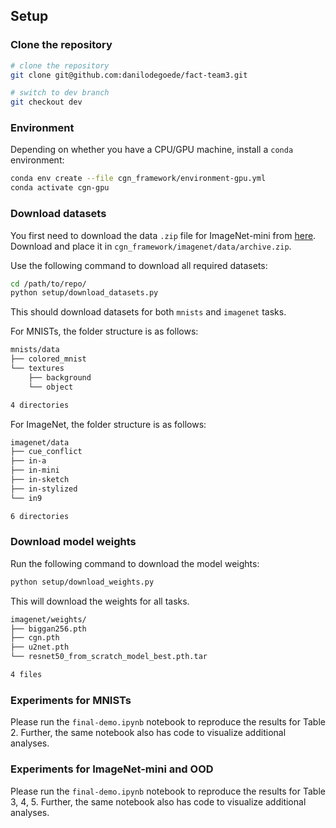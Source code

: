 ## Setup

### Clone the repository

```sh
# clone the repository
git clone git@github.com:danilodegoede/fact-team3.git

# switch to dev branch
git checkout dev
```

### Environment

Depending on whether you have a CPU/GPU machine, install a `conda` environment:
```bash
conda env create --file cgn_framework/environment-gpu.yml 
conda activate cgn-gpu
```

### Download datasets

You first need to download the data `.zip` file for ImageNet-mini from [here](https://www.kaggle.com/ifigotin/imagenetmini-1000). Download and place it in `cgn_framework/imagenet/data/archive.zip`.

Use the following command to download all required datasets:

```bash
cd /path/to/repo/
python setup/download_datasets.py
```
This should download datasets for both `mnists` and `imagenet` tasks.

For MNISTs, the folder structure is as follows:
```sh
mnists/data
├── colored_mnist
└── textures
    ├── background
    └── object

4 directories
```

For ImageNet, the folder structure is as follows:
```sh
imagenet/data
├── cue_conflict
├── in-a
├── in-mini
├── in-sketch
├── in-stylized
└── in9

6 directories
```

### Download model weights

Run the following command to download the model weights:

```bash
python setup/download_weights.py
```

This will download the weights for all tasks.

```bash
imagenet/weights/
├── biggan256.pth
├── cgn.pth
├── u2net.pth
└── resnet50_from_scratch_model_best.pth.tar

4 files
```

### Experiments for MNISTs

Please run the `final-demo.ipynb` notebook to reproduce the results for Table 2.
Further, the same notebook also has code to visualize additional analyses.

### Experiments for ImageNet-mini and OOD

Please run the `final-demo.ipynb` notebook to reproduce the results for Table 3, 4, 5.
Further, the same notebook also has code to visualize additional analyses.

